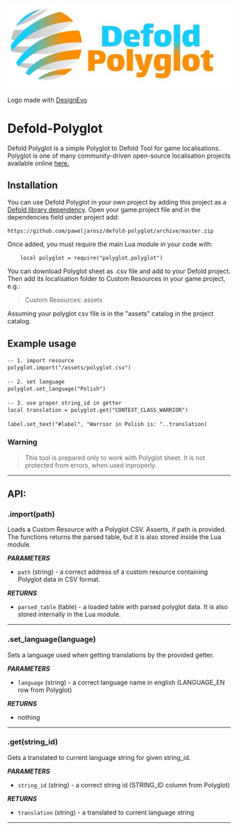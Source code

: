 ![Defold Polyglot logo](logo/logo.jpg)

Logo made with [DesignEvo](https://www.designevo.com/)

# Defold-Polyglot

Defold Polyglot is a simple Polyglot to Defold Tool for game localisations.
Polyglot is one of many community-driven open-source localisation projects available online [here.](https://docs.google.com/spreadsheets/d/17f0dQawb-s_Fd7DHgmVvJoEGDMH_yoSd8EYigrb0zmM)

## Installation
You can use Defold Polyglot in your own project by adding this project as a [Defold library dependency](http://www.defold.com/manuals/libraries/). Open your game.project file and in the dependencies field under project add:

	https://github.com/paweljarosz/defold-polyglot/archive/master.zip

Once added, you must require the main Lua module in your code with:

```
    local polyglot = require("polyglot.polyglot")
```

You can download Polyglot sheet as .csv file and add to your Defold project.
Then add its localisation folder to Custom Resources in your game.project, e.g.:

> Custom Resources: assets

Assuming your polyglot csv file is in the "assets" catalog in the project catalog.

## Example usage

```
-- 1. import resource
polyglot.import("/assets/polyglot.csv")

-- 2. set language
polyglot.set_language("Polish")

-- 3. use proper string_id in getter
local translation = polyglot.get("CONTEXT_CLASS_WARRIOR")

label.set_text("#label", "Warrior in Polish is: "..translation)
```

### Warning
>  This tool is prepared only to work with Polyglot sheet. It is not protected from errors, when used inproperly.

---

## API:

### .import(path)
Loads a Custom Resource with a Polyglot CSV. Asserts, if path is provided.
The functions returns the parsed table, but it is also stored inside the Lua module.

***PARAMETERS***
* `path` (string) - a correct address of a custom resource containing Polyglot data in CSV format.

***RETURNS***
* `parsed_table` (table) - a loaded table with parsed polyglot data. It is also stored internally in the Lua module.

---

### .set_language(language)
Sets a language used when getting translations by the provided getter.

***PARAMETERS***
* `language` (string) - a correct language name in english (LANGUAGE_EN row from Polyglot)

***RETURNS***
* nothing

---

### .get(string_id)
Gets a translated to current language string for given string_id.

***PARAMETERS***
* `string_id` (string) - a correct string id (STRING_ID column from Polyglot)

***RETURNS***
* `translation` (string) - a translated to current language string

---